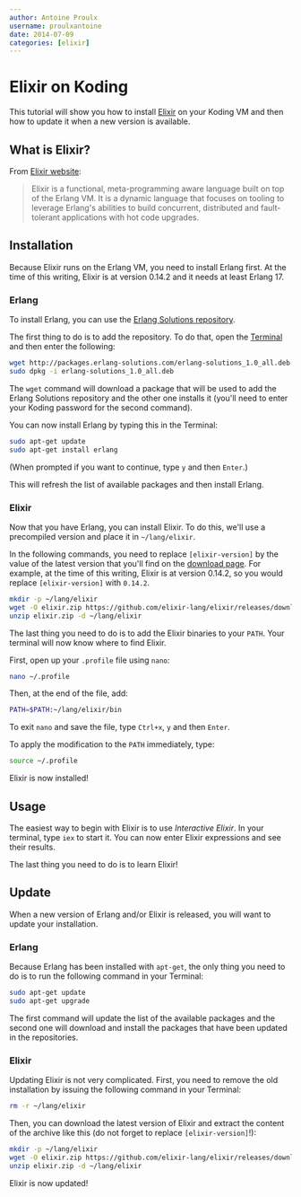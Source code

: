 ```yaml
---
author: Antoine Proulx
username: proulxantoine
date: 2014-07-09
categories: [elixir]
---
```


# Elixir on Koding

This tutorial will show you how to install [Elixir](http://elixir-lang.org/) on your Koding VM and then how to update it when a new version is available.

## What is Elixir?

From [Elixir website](http://elixir-lang.org/):

> Elixir is a functional, meta-programming aware language built on top of the Erlang VM. It is a dynamic language that focuses on tooling to leverage Erlang's abilities to build concurrent, distributed and fault-tolerant applications with hot code upgrades.

## Installation

Because Elixir runs on the Erlang VM, you need to install Erlang first. At the time of this 
writing, Elixir is at version 0.14.2 and it needs at least Erlang 17.

### Erlang

To install Erlang, you can use the [Erlang Solutions repository](https://www.erlang-solutions.com/downloads/download-erlang-otp#tabs-ubuntu).

The first thing to do is to add the repository. To do that, open the [Terminal](https://koding.com/Terminal) and then enter the following:

```sh
wget http://packages.erlang-solutions.com/erlang-solutions_1.0_all.deb
sudo dpkg -i erlang-solutions_1.0_all.deb
```

The `wget` command will download a package that will be used to add the Erlang Solutions repository and the other one installs it (you'll need to enter your Koding password for the second command).

You can now install Erlang by typing this in the Terminal:

```sh
sudo apt-get update
sudo apt-get install erlang
```

(When prompted if you want to continue, type `y` and then `Enter`.)

This will refresh the list of available packages and then install Erlang.

### Elixir

Now that you have Erlang, you can install Elixir. To do this, we'll use a precompiled version and place it in `~/lang/elixir`.

In the following commands, you need to replace `[elixir-version]` by the value of the latest version that you'll find on the [download page](https://github.com/elixir-lang/elixir/releases/latest). For example, at the time of this writing, Elixir is at version 0.14.2, so you would replace `[elixir-version]` with `0.14.2`.

```sh
mkdir -p ~/lang/elixir
wget -O elixir.zip https://github.com/elixir-lang/elixir/releases/download/v[elixir-version]/Precompiled.zip
unzip elixir.zip -d ~/lang/elixir
```

The last thing you need to do is to add the Elixir binaries to your `PATH`. Your terminal will now know where to find Elixir.

First, open up your `.profile` file using `nano`:

```sh
nano ~/.profile
```

Then, at the end of the file, add:

```sh
PATH=$PATH:~/lang/elixir/bin
```

To exit `nano` and save the file, type `Ctrl+x`, `y` and then `Enter`.

To apply the modification to the `PATH` immediately, type:

```sh
source ~/.profile
```

Elixir is now installed!

## Usage

The easiest way to begin with Elixir is to use *Interactive Elixir*. In your terminal, type `iex` to start it. You can now enter Elixir expressions and see their results.

The last thing you need to do is to learn Elixir!

## Update

When a new version of Erlang and/or Elixir is released, you will want to update your installation.

### Erlang

Because Erlang has been installed with `apt-get`, the only thing you need to do is to run the following command in your Terminal:

```sh
sudo apt-get update
sudo apt-get upgrade
```

The first command will update the list of the available packages and the second one will download 
and install the packages that have been updated in the repositories.

### Elixir

Updating Elixir is not very complicated. First, you need to remove the old installation by issuing the following command in your Terminal:

```sh
rm -r ~/lang/elixir
```

Then, you can download the latest version of Elixir and extract the content of the archive like this (do not forget to replace `[elixir-version]`!):

```sh
mkdir -p ~/lang/elixir
wget -O elixir.zip https://github.com/elixir-lang/elixir/releases/download/v[elixir-version]/Precompiled.zip
unzip elixir.zip -d ~/lang/elixir
```

Elixir is now updated!
